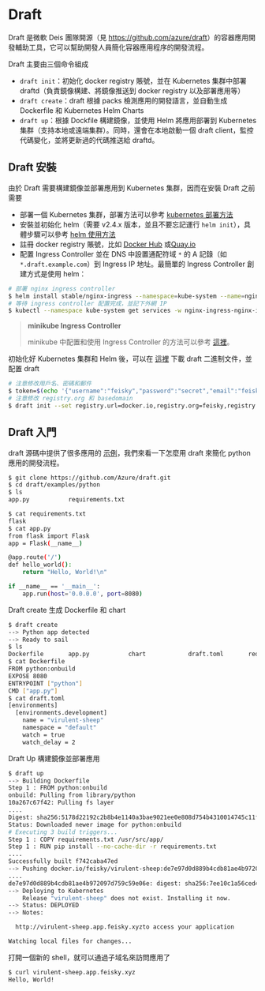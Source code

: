# Draft

Draft 是微軟 Deis 團隊開源（見 <https://github.com/azure/draft>）的容器應用開發輔助工具，它可以幫助開發人員簡化容器應用程序的開發流程。

Draft 主要由三個命令組成

- `draft init`：初始化 docker registry 賬號，並在 Kubernetes 集群中部署 draftd（負責鏡像構建、將鏡像推送到 docker registry 以及部署應用等）
- `draft create`：draft 根據 packs 檢測應用的開發語言，並自動生成 Dockerfile 和 Kubernetes Helm Charts
- `draft up`：根據 Dockfile 構建鏡像，並使用 Helm 將應用部署到 Kubernetes 集群（支持本地或遠端集群）。同時，還會在本地啟動一個 draft client，監控代碼變化，並將更新過的代碼推送給 draftd。

## Draft 安裝

由於 Draft 需要構建鏡像並部署應用到 Kubernetes 集群，因而在安裝 Draft 之前需要

- 部署一個 Kubernetes 集群，部署方法可以參考 [kubernetes 部署方法](../deploy/index.md)
- 安裝並初始化 helm（需要 v2.4.x 版本，並且不要忘記運行 `helm init`），具體步驟可以參考 [helm 使用方法](helm-app.md)
- 註冊 docker registry 賬號，比如 [Docker Hub](https://hub.docker.com/) 或[Quay.io](https://quay.io/)
- 配置 Ingress Controller 並在 DNS 中設置通配符域 `*` 的 A 記錄（如 `*.draft.example.com`）到 Ingress IP 地址。最簡單的 Ingress Controller 創建方式是使用 helm：

```sh
# 部署 nginx ingress controller
$ helm install stable/nginx-ingress --namespace=kube-system --name=nginx-ingress
# 等待 ingress controller 配置完成，並記下外網 IP
$ kubectl --namespace kube-system get services -w nginx-ingress-nginx-ingress-controller
```

> **minikube Ingress Controller**
>
> minikube 中配置和使用 Ingress Controller 的方法可以參考 [這裡](../practice/minikube-ingress.md)。

初始化好 Kubernetes 集群和 Helm 後，可以在 [這裡](https://github.com/Azure/draft/releases/latest) 下載 draft 二進制文件，並配置 draft

```sh
# 注意修改用戶名、密碼和郵件
$ token=$(echo '{"username":"feisky","password":"secret","email":"feisky@email.com"}' | base64)
# 注意修改 registry.org 和 basedomain
$ draft init --set registry.url=docker.io,registry.org=feisky,registry.authtoken=${token},basedomain=app.feisky.xyz
```

## Draft 入門

draft 源碼中提供了很多應用的 [示例](https://github.com/Azure/draft/blob/master/examples)，我們來看一下怎麼用 draft 來簡化 python 應用的開發流程。

```sh
$ git clone https://github.com/Azure/draft.git
$ cd draft/examples/python
$ ls
app.py           requirements.txt

$ cat requirements.txt
flask
$ cat app.py
from flask import Flask
app = Flask(__name__)

@app.route('/')
def hello_world():
    return "Hello, World!\n"

if __name__ == '__main__':
    app.run(host='0.0.0.0', port=8080)
```

Draft create 生成 Dockerfile 和 chart

```sh
$ draft create
--> Python app detected
--> Ready to sail
$ ls
Dockerfile       app.py           chart            draft.toml       requirements.txt
$ cat Dockerfile
FROM python:onbuild
EXPOSE 8080
ENTRYPOINT ["python"]
CMD ["app.py"]
$ cat draft.toml
[environments]
  [environments.development]
    name = "virulent-sheep"
    namespace = "default"
    watch = true
    watch_delay = 2
```

Draft Up 構建鏡像並部署應用

```sh
$ draft up
--> Building Dockerfile
Step 1 : FROM python:onbuild
onbuild: Pulling from library/python
10a267c67f42: Pulling fs layer
....
Digest: sha256:5178d22192c2b8b4e1140a3bae9021ee0e808d754b4310014745c11f03fcc61b
Status: Downloaded newer image for python:onbuild
# Executing 3 build triggers...
Step 1 : COPY requirements.txt /usr/src/app/
Step 1 : RUN pip install --no-cache-dir -r requirements.txt
....
Successfully built f742caba47ed
--> Pushing docker.io/feisky/virulent-sheep:de7e97d0d889b4cdb81ae4b972097d759c59e06e
....
de7e97d0d889b4cdb81ae4b972097d759c59e06e: digest: sha256:7ee10c1a56ced4f854e7934c9d4a1722d331d7e9bf8130c1a01d6adf7aed6238 size: 2840
--> Deploying to Kubernetes
    Release "virulent-sheep" does not exist. Installing it now.
--> Status: DEPLOYED
--> Notes:

  http://virulent-sheep.app.feisky.xyzto access your application

Watching local files for changes...
```

打開一個新的 shell，就可以通過子域名來訪問應用了

```sh
$ curl virulent-sheep.app.feisky.xyz
Hello, World!
```
